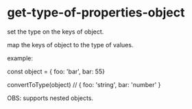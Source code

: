 # get-type-of-properties-object
set the type on the keys of object.

map the keys of object to the type of values.

example: 
 
const object = { foo: 'bar', bar: 55}

convertToType(object) // { foo: 'string', bar: 'number' }

OBS: supports nested objects.
